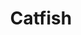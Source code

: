 ---
video_source: usopen_catfish.mov	
title: Catfish
client: US Open
layout: video
credits:
  - Kathy Hepinstall, Writer

---